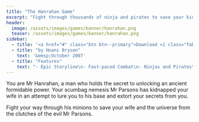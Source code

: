 ```yaml
---
title: "The Hanrahan Game"
excerpt: "Fight through thousands of ninja and pirates to save your kidnapped lover."
header:
  image: /assets/images/games/banner/hanrahan.png
  teaser: /assets/images/games/banner/hanrahan.png
sidebar:
  - title: '<a href="#" class="btn btn--primary">Download <i class="fab fa-fw fa-windows" aria-hidden="true"></i></a>'
  - title: "by Hoani Bryson"
    text: '&emsp;October 2007'
  - title: "Features"
    text: "- Epic Storyline\n- Fast-paced Combat\n- Ninjas and Pirates\n- 9 In-game Bosses\n- 7 Terrains\n- 10 Pickups\n- Unlockables"
---
```


You are Mr Hanrahan, a man who holds the secret to unlocking an ancient formidable power. Your scumbag nemesis Mr Parsons has kidnapped your wife in an attempt to lure you to his base and extort your secrets from you.

Fight your way through his minions to save your wife and the universe from the clutches of the evil Mr Parsons.


